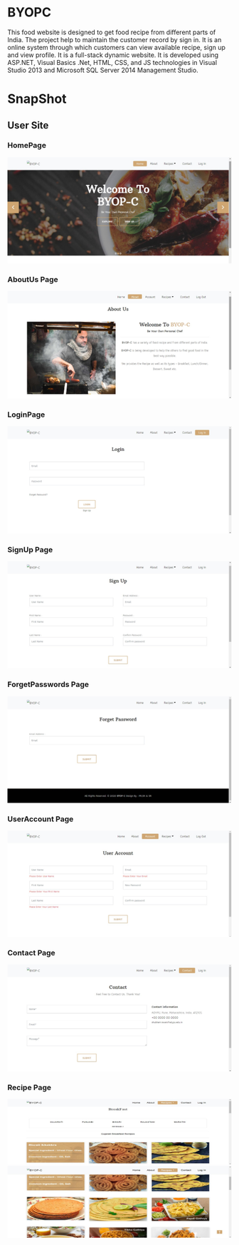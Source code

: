 # BYOPC

This food website is designed to get food recipe from different parts of India.
The project help to maintain the customer record by sign in. 
It is an online system through which customers can view available recipe, sign up and view profile. 
It is a full-stack dynamic website.
It is developed using ASP.NET, Visual Basics .Net, HTML, CSS, and JS technologies in Visual Studio 2013 and Microsoft SQL Server 2014 Management Studio.


<h1>SnapShot</h1>

<h2>User Site</h2>
<h3>HomePage</h3>
<img src="https://github.com/ShubhamRavani/BYOPC/blob/master/Snapshot/Home.jpg"></img>

<h3>AboutUs Page</h3>
<img src="https://github.com/ShubhamRavani/BYOPC/blob/master/Snapshot/About.jpg"></img>

<h3>LoginPage</h3>
<img src="https://github.com/ShubhamRavani/BYOPC/blob/master/Snapshot/Login.jpg"></img>

<h3>SignUp Page</h3>
<img src="https://github.com/ShubhamRavani/BYOPC/blob/master/Snapshot/SignUp.jpg"></img>

<h3>ForgetPasswords Page</h3>
<img src="https://github.com/ShubhamRavani/BYOPC/blob/master/Snapshot/ForgetPass.jpg"></img>

<h3>UserAccount Page</h3>
<img src="https://github.com/ShubhamRavani/BYOPC/blob/master/Snapshot/UserAccount.jpg"></img>

<h3>Contact Page</h3>
<img src="https://github.com/ShubhamRavani/BYOPC/blob/master/Snapshot/Contact.jpg"></img>

<h3>Recipe Page</h3>
<img src="https://github.com/ShubhamRavani/BYOPC/blob/master/Snapshot/Recipe1.jpg"></img>
<img src="https://github.com/ShubhamRavani/BYOPC/blob/master/Snapshot/Recipe2.jpg"></img>



